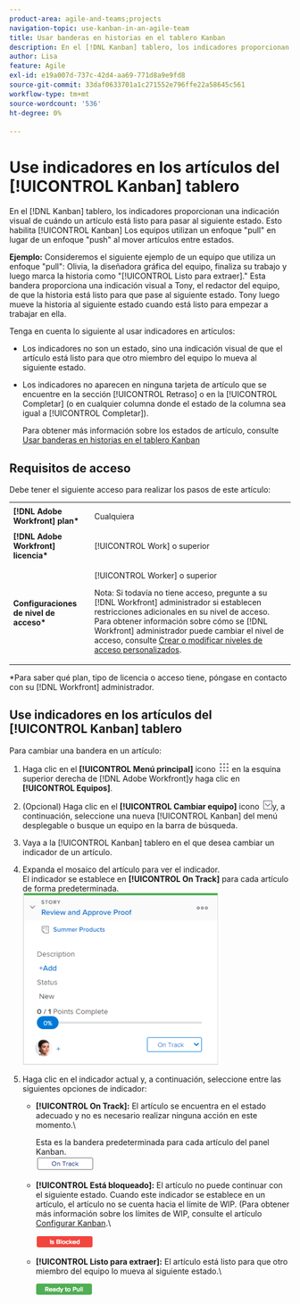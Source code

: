 ```yaml
---
product-area: agile-and-teams;projects
navigation-topic: use-kanban-in-an-agile-team
title: Usar banderas en historias en el tablero Kanban
description: En el [!DNL Kanban] tablero, los indicadores proporcionan una indicación visual de cuándo un artículo está listo para pasar al siguiente estado. Esto permite a los equipos de Kanban usar un enfoque "pull" en lugar de un enfoque "push" al mover historias entre estados.
author: Lisa
feature: Agile
exl-id: e19a007d-737c-42d4-aa69-771d8a9e9fd8
source-git-commit: 33daf0633701a1c271552e796ffe22a58645c561
workflow-type: tm+mt
source-wordcount: '536'
ht-degree: 0%

---
```


# Use indicadores en los artículos del [!UICONTROL Kanban] tablero

En el [!DNL Kanban] tablero, los indicadores proporcionan una indicación visual de cuándo un artículo está listo para pasar al siguiente estado. Esto habilita [!UICONTROL Kanban] Los equipos utilizan un enfoque &quot;pull&quot; en lugar de un enfoque &quot;push&quot; al mover artículos entre estados.

**Ejemplo:** Consideremos el siguiente ejemplo de un equipo que utiliza un enfoque &quot;pull&quot;: Olivia, la diseñadora gráfica del equipo, finaliza su trabajo y luego marca la historia como &quot;[!UICONTROL Listo para extraer].&quot; Esta bandera proporciona una indicación visual a Tony, el redactor del equipo, de que la historia está listo para que pase al siguiente estado. Tony luego mueve la historia al siguiente estado cuando está listo para empezar a trabajar en ella.

Tenga en cuenta lo siguiente al usar indicadores en artículos:

* Los indicadores no son un estado, sino una indicación visual de que el artículo está listo para que otro miembro del equipo lo mueva al siguiente estado.
* Los indicadores no aparecen en ninguna tarjeta de artículo que se encuentre en la sección [!UICONTROL Retraso] o en la [!UICONTROL Completar] (o en cualquier columna donde el estado de la columna sea igual a [!UICONTROL Completar]).

   Para obtener más información sobre los estados de artículo, consulte [Usar banderas en historias en el tablero Kanban](#updating-the-status-of-stories-and-subtasks)

## Requisitos de acceso

Debe tener el siguiente acceso para realizar los pasos de este artículo:

<table style="table-layout:auto"> 
 <col> 
 <col> 
 <tbody> 
  <tr> 
   <td role="rowheader"><strong>[!DNL Adobe Workfront] plan*</strong></td> 
   <td> <p>Cualquiera</p> </td> 
  </tr> 
  <tr> 
   <td role="rowheader"><strong>[!DNL Adobe Workfront] licencia*</strong></td> 
   <td> <p>[!UICONTROL Work] o superior</p> </td> 
  </tr> 
  <tr> 
   <td role="rowheader"><strong>Configuraciones de nivel de acceso*</strong></td> 
   <td> <p>[!UICONTROL Worker] o superior</p> <p>Nota: Si todavía no tiene acceso, pregunte a su [!DNL Workfront] administrador si establecen restricciones adicionales en su nivel de acceso. Para obtener información sobre cómo se [!DNL Workfront] administrador puede cambiar el nivel de acceso, consulte <a href="../../administration-and-setup/add-users/configure-and-grant-access/create-modify-access-levels.md" class="MCXref xref">Crear o modificar niveles de acceso personalizados</a>.</p> </td> 
  </tr> 
 </tbody> 
</table>

&#42;Para saber qué plan, tipo de licencia o acceso tiene, póngase en contacto con su [!DNL Workfront] administrador.

## Use indicadores en los artículos del [!UICONTROL Kanban] tablero

Para cambiar una bandera en un artículo:

1. Haga clic en el **[!UICONTROL Menú principal]** icono ![](assets/main-menu-icon.png) en la esquina superior derecha de [!DNL Adobe Workfront]y haga clic en **[!UICONTROL Equipos]**.

1. (Opcional) Haga clic en el **[!UICONTROL Cambiar equipo]** icono ![Icono Cambiar equipo](assets/switch-team-icon.png)y, a continuación, seleccione una nueva [!UICONTROL Kanban] del menú desplegable o busque un equipo en la barra de búsqueda.

1. Vaya a la [!UICONTROL Kanban] tablero en el que desea cambiar un indicador de un artículo.
1. Expanda el mosaico del artículo para ver el indicador.\
   El indicador se establece en **[!UICONTROL On Track]** para cada artículo de forma predeterminada.\
   ![Tarjeta kanban](assets/agile-storycard-kanban-2021-350x308.png)

1. Haga clic en el indicador actual y, a continuación, seleccione entre las siguientes opciones de indicador:

   * **[!UICONTROL On Track]:** El artículo se encuentra en el estado adecuado y no es necesario realizar ninguna acción en este momento.\

      Esta es la bandera predeterminada para cada artículo del panel Kanban.\
      ![kanban_flag_ontrack.png](assets/kanban-flag-ontrack.png)

   * **[!UICONTROL Está bloqueado]:** El artículo no puede continuar con el siguiente estado. Cuando este indicador se establece en un artículo, el artículo no se cuenta hacia el límite de WIP. (Para obtener más información sobre los límites de WIP, consulte el artículo [Configurar Kanban](../../agile/get-started-with-agile-in-workfront/configure-kanban.md).\

      ![kanban_flag_blocked.png](assets/kanban-flag-blocked.png)

   * **[!UICONTROL Listo para extraer]:** El artículo está listo para que otro miembro del equipo lo mueva al siguiente estado.\

      ![kanban_flag_ready.png](assets/kanban-flag-ready.png)

